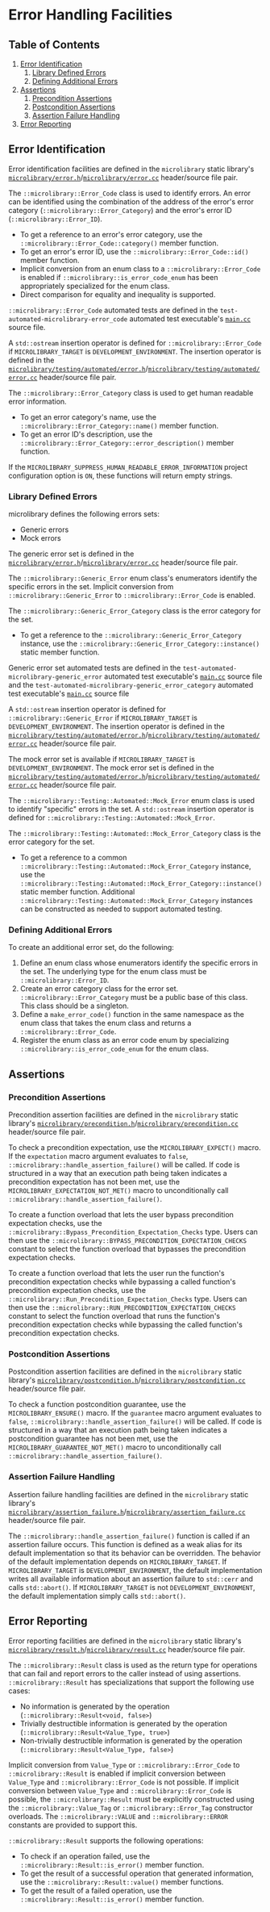 # Error Handling Facilities

## Table of Contents

1. [Error Identification](#error-identification)
    1. [Library Defined Errors](#library-defined-errors)
    1. [Defining Additional Errors](#defining-additional-errors)
1. [Assertions](#assertions)
    1. [Precondition Assertions](#precondition-assertions)
    1. [Postcondition Assertions](#postcondition-assertions)
    1. [Assertion Failure Handling](#assertion-failure-handling)
1. [Error Reporting](#error-reporting)

## Error Identification

Error identification facilities are defined in the `microlibrary` static library's
[`microlibrary/error.h`](https://github.com/apcountryman/microlibrary/blob/main/libraries/microlibrary/ANY/ANY/include/microlibrary/error.h)/[`microlibrary/error.cc`](https://github.com/apcountryman/microlibrary/blob/main/libraries/microlibrary/ANY/ANY/source/microlibrary/error.cc)
header/source file pair.

The `::microlibrary::Error_Code` class is used to identify errors.
An error can be identified using the combination of the address of the error's error
category (`::microlibrary::Error_Category`) and the error's error ID
(`::microlibrary::Error_ID`).
- To get a reference to an error's error category, use the
  `::microlibrary::Error_Code::category()` member function.
- To get an error's error ID, use the `::microlibrary::Error_Code::id()` member function.
- Implicit conversion from an enum class to a `::microlibrary::Error_Code` is enabled if
  `::microlibrary::is_error_code_enum` has been appropriately specialized for the enum
  class.
- Direct comparison for equality and inequality is supported.

`::microlibrary::Error_Code` automated tests are defined in the
`test-automated-microlibrary-error_code` automated test executable's
[`main.cc`](https://github.com/apcountryman/microlibrary/blob/main/tests/automated/microlibrary/error_code/main.cc)
source file.

A `std::ostream` insertion operator is defined for `::microlibrary::Error_Code` if
`MICROLIBRARY_TARGET` is `DEVELOPMENT_ENVIRONMENT`.
The insertion operator is defined in the
[`microlibrary/testing/automated/error.h`](https://github.com/apcountryman/microlibrary/blob/main/libraries/microlibrary/ANY/DEVELOPMENT_ENVIRONMENT/include/microlibrary/testing/automated/error.h)/[`microlibrary/testing/automated/error.cc`](https://github.com/apcountryman/microlibrary/blob/main/libraries/microlibrary/ANY/DEVELOPMENT_ENVIRONMENT/source/microlibrary/testing/automated/error.cc)
header/source file pair.

The `::microlibrary::Error_Category` class is used to get human readable error
information.
- To get an error category's name, use the `::microlibrary::Error_Category::name()` member
  function.
- To get an error ID's description, use the
  `::microlibrary::Error_Category::error_description()` member function.

If the `MICROLIBRARY_SUPPRESS_HUMAN_READABLE_ERROR_INFORMATION` project configuration
option is `ON`, these functions will return empty strings.

### Library Defined Errors
microlibrary defines the following errors sets:
- Generic errors
- Mock errors

The generic error set is defined in the
[`microlibrary/error.h`](https://github.com/apcountryman/microlibrary/blob/main/libraries/microlibrary/ANY/ANY/include/microlibrary/error.h)/[`microlibrary/error.cc`](https://github.com/apcountryman/microlibrary/blob/main/libraries/microlibrary/ANY/ANY/source/microlibrary/error.cc)
header/source file pair.

The `::microlibrary::Generic_Error` enum class's enumerators identify the specific errors
in the set.
Implicit conversion from `::microlibrary::Generic_Error` to `::microlibrary::Error_Code`
is enabled.

The `::microlibrary::Generic_Error_Category` class is the error category for the set.
- To get a reference to the `::microlibrary::Generic_Error_Category` instance, use the
  `::microlibrary::Generic_Error_Category::instance()` static member function.

Generic error set automated tests are defined in the
`test-automated-microlibrary-generic_error` automated test executable's
[`main.cc`](https://github.com/apcountryman/microlibrary/blob/main/tests/automated/microlibrary/generic_error/main.cc)
source file and the `test-automated-microlibrary-generic_error_category` automated test
executable's
[`main.cc`](https://github.com/apcountryman/microlibrary/blob/main/tests/automated/microlibrary/generic_error_category/main.cc)
source file

A `std::ostream` insertion operator is defined for `::microlibrary::Generic_Error` if
`MICROLIBRARY_TARGET` is `DEVELOPMENT_ENVIRONMENT`.
The insertion operator is defined in the
[`microlibrary/testing/automated/error.h`](https://github.com/apcountryman/microlibrary/blob/main/libraries/microlibrary/ANY/DEVELOPMENT_ENVIRONMENT/include/microlibrary/testing/automated/error.h)/[`microlibrary/testing/automated/error.cc`](https://github.com/apcountryman/microlibrary/blob/main/libraries/microlibrary/ANY/DEVELOPMENT_ENVIRONMENT/source/microlibrary/testing/automated/error.cc)
header/source file pair.

The mock error set is available if `MICROLIBRARY_TARGET` is `DEVELOPMENT_ENVIRONMENT`.
The mock error set is defined in the
[`microlibrary/testing/automated/error.h`](https://github.com/apcountryman/microlibrary/blob/main/libraries/microlibrary/ANY/DEVELOPMENT_ENVIRONMENT/include/microlibrary/testing/automated/error.h)/[`microlibrary/testing/automated/error.cc`](https://github.com/apcountryman/microlibrary/blob/main/libraries/microlibrary/ANY/DEVELOPMENT_ENVIRONMENT/source/microlibrary/testing/automated/error.cc)
header/source file pair.

The `::microlibrary::Testing::Automated::Mock_Error` enum class is used to identify
"specific" errors in the set.
A `std::ostream` insertion operator is defined for
`::microlibrary::Testing::Automated::Mock_Error`.

The `::microlibrary::Testing::Automated::Mock_Error_Category` class is the error category
for the set.
- To get a reference to a common `::microlibrary::Testing::Automated::Mock_Error_Category`
  instance, use the `::microlibrary::Testing::Automated::Mock_Error_Category::instance()`
  static member function.
  Additional `::microlibrary::Testing::Automated::Mock_Error_Category` instances can be
  constructed as needed to support automated testing.

### Defining Additional Errors
To create an additional error set, do the following:
1. Define an enum class whose enumerators identify the specific errors in the set.
   The underlying type for the enum class must be `::microlibrary::Error_ID`.
2. Create an error category class for the error set.
   `::microlibrary::Error_Category` must be a public base of this class.
   This class should be a singleton.
3. Define a `make_error_code()` function in the same namespace as the enum class that
   takes the enum class and returns a `::microlibrary::Error_Code`.
4. Register the enum class as an error code enum by specializing
   `::microlibrary::is_error_code_enum` for the enum class.

## Assertions

### Precondition Assertions

Precondition assertion facilities are defined in the `microlibrary` static library's
[`microlibrary/precondition.h`](https://github.com/apcountryman/microlibrary/blob/main/libraries/microlibrary/ANY/ANY/include/microlibrary/precondition.h)/[`microlibrary/precondition.cc`](https://github.com/apcountryman/microlibrary/blob/main/libraries/microlibrary/ANY/ANY/source/microlibrary/precondition.cc)
header/source file pair.

To check a precondition expectation, use the `MICROLIBRARY_EXPECT()` macro.
If the `expectation` macro argument evaluates to `false`,
`::microlibrary::handle_assertion_failure()` will be called.
If code is structured in a way that an execution path being taken indicates a precondition
expectation has not been met, use the `MICROLIBRARY_EXPECTATION_NOT_MET()` macro to
unconditionally call `::microlibrary::handle_assertion_failure()`.

To create a function overload that lets the user bypass precondition expectation checks,
use the `::microlibrary::Bypass_Precondition_Expectation_Checks` type.
Users can then use the `::microlibrary::BYPASS_PRECONDITION_EXPECTATION_CHECKS` constant
to select the function overload that bypasses the precondition expectation checks.

To create a function overload that lets the user run the function's precondition
expectation checks while bypassing a called function's precondition expectation checks,
use the `::microlibrary::Run_Precondition_Expectation_Checks` type.
Users can then use the `::microlibrary::RUN_PRECONDITION_EXPECTATION_CHECKS` constant to
select the function overload that runs the function's precondition expectation checks
while bypassing the called function's precondition expectation checks.

### Postcondition Assertions

Postcondition assertion facilities are defined in the `microlibrary` static library's
[`microlibrary/postcondition.h`](https://github.com/apcountryman/microlibrary/blob/main/libraries/microlibrary/ANY/ANY/include/microlibrary/postcondition.h)/[`microlibrary/postcondition.cc`](https://github.com/apcountryman/microlibrary/blob/main/libraries/microlibrary/ANY/ANY/source/microlibrary/postcondition.cc)
header/source file pair.

To check a function postcondition guarantee, use the `MICROLIBRARY_ENSURE()` macro.
If the `guarantee` macro argument evaluates to `false`,
`::microlibrary::handle_assertion_failure()` will be called.
If code is structured in a way that an execution path being taken indicates a
postcondition guarantee has not been met, use the `MICROLIBRARY_GUARANTEE_NOT_MET()` macro
to unconditionally call `::microlibrary::handle_assertion_failure()`.

### Assertion Failure Handling

Assertion failure handling facilities are defined in the `microlibrary` static library's
[`microlibrary/assertion_failure.h`](https://github.com/apcountryman/microlibrary/blob/main/libraries/microlibrary/ANY/ANY/include/microlibrary/assertion_failure.h)/[`microlibrary/assertion_failure.cc`](https://github.com/apcountryman/microlibrary/blob/main/libraries/microlibrary/ANY/ANY/source/microlibrary/assertion_failure.cc)
header/source file pair.

The `::microlibrary::handle_assertion_failure()` function is called if an assertion
failure occurs.
This function is defined as a weak alias for its default implementation so that its
behavior can be overridden.
The behavior of the default implementation depends on `MICROLIBRARY_TARGET`.
If `MICROLIBRARY_TARGET` is `DEVELOPMENT_ENVIRONMENT`, the default implementation writes
all available information about an assertion failure to `std::cerr` and calls
`std::abort()`.
If `MICROLIBRARY_TARGET` is not `DEVELOPMENT_ENVIRONMENT`, the default implementation
simply calls `std::abort()`.

## Error Reporting

Error reporting facilities are defined in the `microlibrary` static library's
[`microlibrary/result.h`](https://github.com/apcountryman/microlibrary/blob/main/libraries/microlibrary/ANY/ANY/include/microlibrary/result.h)/[`microlibrary/result.cc`](https://github.com/apcountryman/microlibrary/blob/main/libraries/microlibrary/ANY/ANY/source/microlibrary/result.cc)
header/source file pair.

The `::microlibrary::Result` class is used as the return type for operations that can fail
and report errors to the caller instead of using assertions.
`::microlibrary::Result` has specializations that support the following use cases:
- No information is generated by the operation (`::microlibrary::Result<void, false>`)
- Trivially destructible information is generated by the operation
  (`::microlibrary::Result<Value_Type, true>`)
- Non-trivially destructible information is generated by the operation
  (`::microlibrary::Result<Value_Type, false>`)

Implicit conversion from `Value_Type` or `::microlibrary::Error_Code` to
`::microlibrary::Result` is enabled if implicit conversion between `Value_Type` and
`::microlibrary::Error_Code` is not possible.
If implicit conversion between `Value_Type` and `::microlibrary::Error_Code` is possible,
the `::microlibrary::Result` must be explicitly constructed using the
`::microlibrary::Value_Tag` or `::microlibrary::Error_Tag` constructor overloads.
The `::microlibrary::VALUE` and `::microlibrary::ERROR` constants are provided to support
this.

`::microlibrary::Result` supports the following operations:
- To check if an operation failed, use the `::microlibrary::Result::is_error()` member
  function.
- To get the result of a successful operation that generated information, use the
  `::microlibrary::Result::value()` member functions.
- To get the result of a failed operation, use the `::microlibrary::Result::is_error()`
  member function.
